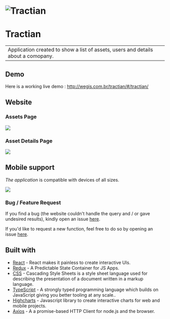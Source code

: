 # ![Tractian](https://github.com/wegissilveira/tractian-test/blob/master/images-demo/overview.png)
# Tractian
<table>
<tr>
<td>
 Application created to show a list of assets, users and details about a comopany.
</td>
</tr>
</table>

## Demo
Here is a working live demo :  http://wegis.com.br/tractian/#/tractian/


## Website

### Assets Page

![](https://github.com/wegissilveira/tractian-test/blob/master/images-demo/assets.png)

### Asset Details Page
![](https://github.com/wegissilveira/tractian-test/blob/master/images-demo/asset-uni.png)


## Mobile support
<em>The application</em> is compatible with devices of all sizes.

![](https://github.com/wegissilveira/tractian-test/blob/master/images-demo/overview-mobile.png)


### Bug / Feature Request

If you find a bug (the website couldn't handle the query and / or gave undesired results), kindly open an issue [here](https://github.com/wegissilveira/tractian/issues).

If you'd like to request a new function, feel free to do so by opening an issue [here](https://github.com/wegissilveira/tractian/issues).


## Built with 

- [React](https://reactjs.org/) - React makes it painless to create interactive UIs.
- [Redux](https://redux.js.org/) - A Predictable State Container for JS Apps.
- [CSS](https://www.w3schools.com/css/) - Cascading Style Sheets is a style sheet language used for describing the presentation of a document written in a markup language.
- [TypeScript](https://www.typescriptlang.org/) - A strongly typed programming language which builds on JavaScript giving you better tooling at any scale..
- [Highcharts](https://www.highcharts.com/) - Javascript library to create interactive charts for web and mobile projects.
- [Axios](https://axios-http.com/docs/intro) - A a promise-based HTTP Client for node.js and the browser.
